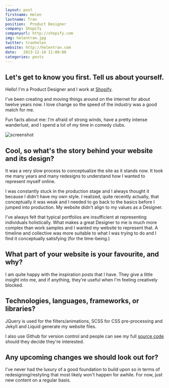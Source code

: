 ```yaml
---
layout: post
firstname: Helen
lastname: Tran
position:  Product Designer
company: Shopify
companyurl: http://shopify.com
img: helentran.jpg
twitter: tranhelen
website: http://helentran.com
date:   2013-12-18 11:00:00
categories: posts
---
```


## Let's get to know you first. Tell us about yourself.

Hello! I'm a Product Designer and I work at [Shopify](http://shopify.com).

I've been creating and moving things around on the internet for about twelve years now. I love change so the speed of the industry was a good match for me.

Fun facts about me: I'm afraid of strong winds, have a pretty intense wanderlust, and I spend a lot of my time in comedy clubs.

![screenshot](http://thedevelopment.co/images/screenshots/helentran.jpg)

## Cool, so what's the story behind your website and its design?

It was a very slow process to conceptualize the site as it stands now. It took me many years and many redesigns to understand how I wanted to represent myself online.

I was constantly stuck in the production stage and I always thought it because I didn't have my own style. I realized, quite recently actually, that conceptually it was weak and I needed to go back to the basics before I jumped into production. My website didn't align to my values as a Designer.

I've always felt that typical portfolios are insufficient at representing individuals holistically. What makes a great Designer to me is much more complex than  work samples and I wanted my website to represent that. A timeline and collective was more suitable to what I was trying to do and I find it conceptually satisfying (for the time-being.)

## What part of your website is your favourite, and why?

I am quite happy with the inspiration posts that I have. They give a little insight into me, and if anything, they're useful when I'm feeling creatively blocked.

## Technologies, languages, frameworks, or libraries?

JQuery is used for the filters/animations, SCSS for CSS pre-processing and Jekyll and Liquid generate my website files.

I also use Github for version control and people can see my full [source code](https://github.com/tranhelen/helentran) should they decide they're interested.

## Any upcoming changes we should look out for?

I've never had the luxury of a good foundation to build upon so in terms of redesigning/restyling that most likely won't happen for awhile. For now, just new content on a regular basis.
